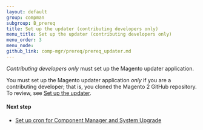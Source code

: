 ```yaml
---
layout: default
group: compman
subgroup: B_prereq
title: Set up the updater (contributing developers only)
menu_title: Set up the updater (contributing developers only)
menu_order: 3
menu_node: 
github_link: comp-mgr/prereq/prereq_updater.md
---
```


*Contributing developers only* must set up the Magento updater application.

<div class="bs-callout bs-callout-warning">
  <p>You must set up the Magento updater application <em>only</em> if you are a contributing developer; that is, you cloned the Magento 2 GitHub repository. To review, see <a href="{{ site.gdeurl }}install-gde/prereq/prereq_updater.html">Set up the updater</a>.</p>
</div>


#### Next step

*	<a href="{{ site.gdeurl }}comp-mgr/prereq/prereq_compman-updater.html">Set up cron for Component Manager and System Upgrade</a>
